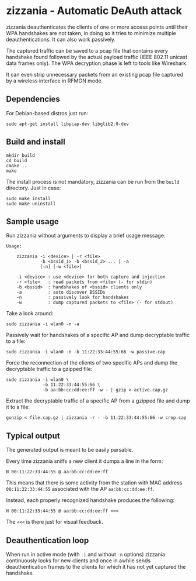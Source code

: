 zizzania - Automatic DeAuth attack
==================================

zizzania deauthenticates the clients of one or more access points until their
WPA handshakes are not taken, in doing so it tries to minimize multiple
deauthentications. It can also work passively.

The captured traffic can be saved to a pcap file that contains every handshake
found followed by the actual payload traffic (IEEE 802.11 unicast data frames
only). The WPA decryption phase is left to tools like Wireshark.

It can even strip unnecessary packets from an existing pcap file captured by a
wireless interface in RFMON mode.

Dependencies
------------

For Debian-based distros just run:

    sudo apt-get install libpcap-dev libglib2.0-dev

Build and install
-----------------

    mkdir build
    cd build
    cmake ..
    make

The install process is not mandatory, zizzania can be run from the `build`
directory. Just in case:

    sudo make install
    sudo make uninstall

Sample usage
------------

Run zizzania without arguments to display a brief usage message:

    Usage:

        zizzania -i <device> | -r <file>
                 -b <bssid_1> -b <bssid_2> ... | -a
                 [-n] [-w <file>]

        -i <device> : use <device> for both capture and injection
        -r <file>   : read packets from <file> (- for stdin)
        -b <bssid>  : handshakes of <bssid> clients only
        -a          : auto discover BSSIDs
        -n          : passively look for handshakes
        -w          : dump captured packets to <file> (- for stdout)

Take a look around:

    sudo zizzania -i wlan0 -n -a

Passively wait for handshakes of a specific AP and dump decryptable traffic to a
file:

    sudo zizzania -i wlan0 -n -b 11:22:33:44:55:66 -w passive.cap

Force the reconnection of the clients of two specific APs and dump the
decryptable traffic to a gzipped file:

    sudo zizzania -i wlan0 \
                  -b 11:22:33:44:55:66 \
                  -b aa:bb:cc:dd:ee:ff -w - | gzip > active.cap.gz

Extract the decryptable traffic of a specific AP from a gzipped file and dump it
to a file:

    gunzip < file.cap.gz | zizzania -r - -b 11:22:33:44:55:66 -w crop.cap

Typical output
--------------

The generated output is meant to be easily parsable.

Every time zizzania sniffs a new client it dumps a line in the form:

    N 00:11:22:33:44:55 @ aa:bb:cc:dd:ee:ff

This means that there is some activity from the station with MAC address
`00:11:22:33:44:55` associated with the AP `aa:bb:cc:dd:ee:ff`.

Instead, each properly recognized handshake produces the following:

    H 00:11:22:33:44:55 @ aa:bb:cc:dd:ee:ff <<<

The `<<<` is there just for visual feedback.

Deauthentication loop
---------------------

When run in active mode (with `-i` and without `-n` options) zizzania
continuously looks for new clients and once in awhile sends deauthentication
frames to the clients for which it has not yet captured the handshake.

